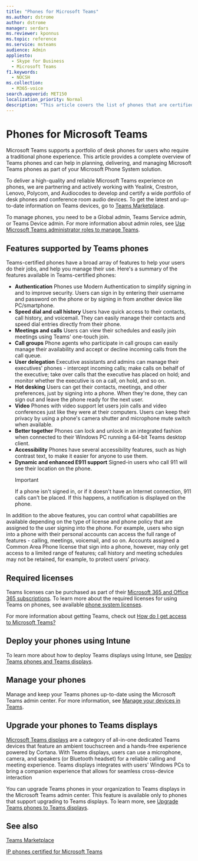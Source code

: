 ```yaml
---
title: "Phones for Microsoft Teams"
ms.author: dstrome
author: dstrome
manager: serdars
ms.reviewer: kponnus
ms.topic: reference
ms.service: msteams
audience: Admin
appliesto: 
  - Skype for Business
  - Microsoft Teams
f1.keywords:
  - NOCSH
ms.collection: 
  - M365-voice
search.appverid: MET150
localization_priority: Normal
description: "This article covers the list of phones that are certified for Microsoft Teams and the features supported in the phones certified for Microsoft Teams."
---
```


# Phones for Microsoft Teams

Microsoft Teams supports a portfolio of desk phones for users who require a traditional phone experience. This article provides a complete overview of Teams phones and can help in planning, delivering, and managing Microsoft Teams phones as part of your Microsoft Phone System solution. 

To deliver a high-quality and reliable Microsoft Teams experience on phones, we are partnering and actively working with Yealink, Crestron, Lenovo, Polycom, and Audiocodes to develop and certify a wide portfolio of desk phones and conference room audio devices. To get the latest and up-to-date information on Teams devices, go to [Teams Marketplace](https://office.com/teamsdevices).

To manage phones, you need to be a Global admin, Teams Service admin, or Teams Device admin. For more information about admin roles, see [Use Microsoft Teams administrator roles to manage Teams](../using-admin-roles.md).

## Features supported by Teams phones

Teams-certified phones have a broad array of features to help your users do their jobs, and help you manage their use. Here's a summary of the features available in Teams-certified phones:

- **Authentication** Phones use Modern Authentication to simplify signing in and to improve security. Users can sign in by entering their username and password on the phone or by signing in from another device like PC/smartphone.
- **Speed dial and call history** Users have quick access to their contacts, call history, and voicemail. They can easily manage their contacts and speed dial entries directly from their phone.
- **Meetings and calls** Users can view their schedules and easily join meetings using Teams' one-touch join.
- **Call groups** Phone agents who participate in call groups can easily manage their availability and accept or decline incoming calls from the call queue.
- **User delegation** Executive assistants and admins can manage their executives' phones - intercept incoming calls; make calls on behalf of the executive; take over calls that the executive has placed on hold; and monitor whether the executive is on a call, on hold, and so on.
- **Hot desking** Users can get their contacts, meetings, and other preferences, just by signing into a phone. When they're done, they can sign out and leave the phone ready for the next user.
- **Video** Phones with video support let users join calls and video conferences just like they were at their computers. Users can keep their privacy by using a phone's camera shutter and microphone mute switch when available.
- **Better together** Phones can lock and unlock in an integrated fashion when connected to their Windows PC running a 64-bit Teams desktop client.
- **Accessibility** Phones have several accessibility features, such as high contrast text, to make it easier for anyone to use them.
- **Dynamic and enhanced E911 support** Signed-in users who call 911 will see their location on the phone. 
    > [!IMPORTANT]
    > If a phone isn't signed in, or if it doesn't have an Internet connection, 911 calls can't be placed. If this happens, a notification is displayed on the phone.

In addition to the above features, you can control what capabilities are available depending on the type of license and phone policy that are assigned to the user signing into the phone. For example, users who sign into a phone with their personal accounts can access the full range of features - calling, meetings, voicemail, and so on. Accounts assigned a Common Area Phone license that sign into a phone, however, may only get access to a limited range of features; call history and meeting schedules may not be retained, for example, to protect users' privacy.

## Required licenses

Teams licenses can be purchased as part of their [Microsoft 365 and Office 365 subscriptions](https://docs.microsoft.com/office365/servicedescriptions/teams-service-description). To learn more about the required licenses for using Teams on phones, see available [phone system licenses](https://products.office.com/microsoft-teams/voice-calling).

For more information about getting Teams, check out [How do I get access to Microsoft Teams?](https://support.office.com/article/fc7f1634-abd3-4f26-a597-9df16e4ca65b)

## Deploy your phones using Intune

To learn more about how to deploy Teams displays using Intune, see [Deploy Teams phones and Teams displays](phones-displays-deploy.md).

## Manage your phones

Manage and keep your Teams phones up-to-date using the Microsoft Teams admin center. For more information, see [Manage your devices in Teams](device-management.md).

## Upgrade your phones to Teams displays

[Microsoft Teams displays](teams-displays.md) are a category of all-in-one dedicated Teams devices that feature an ambient touchscreen and a hands-free experience powered by Cortana. With Teams displays, users can use a microphone, camera, and speakers (or Bluetooth headset) for a reliable calling and meeting experience. Teams displays integrates with users' Windows PCs to bring a companion experience that allows for seamless cross-device interaction

You can upgrade Teams phones in your organization to Teams displays in the Microsoft Teams admin center. This feature is available only to phones that support upgrading to Teams displays. To learn more, see [Upgrade Teams phones to Teams displays](upgrade-phones-to-displays.md).

## See also

[Teams Marketplace](https://office.com/teamsdevices)

[IP phones certified for Microsoft Teams](teams-ip-phones.md)


